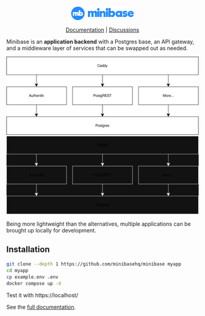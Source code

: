 <p align="center">
  <img alt="Minibase logo" src="https://github.com/minibasehq/minibase/blob/main/images/logo.png?raw=true" />
</p>

<p align="center">
  <a href="https://github.com/minibasehq/minibase/wiki">Documentation</a> |
  <a href="https://github.com/minibasehq/minibase/discussions">Discussions</a>
</p>

Minibase is an **application backend** with a Postgres base, an API gateway, and a middleware layer of services that can be swapped out as needed.

<p align="center">
  <img alt="Architecture diagram" src="https://github.com/minibasehq/minibase/blob/main/images/architecture-light.svg?raw=true#gh-light-mode-only" />
  <img alt="Architecture diagram" src="https://github.com/minibasehq/minibase/blob/main/images/architecture-dark.svg?raw=true#gh-dark-mode-only" />
</p>

Being more lightweight than the alternatives, multiple applications can be
brought up locally for development.

## Installation

```sh
git clone --depth 1 https://github.com/minibasehq/minibase myapp
cd myapp
cp example.env .env
docker compose up -d
```

Test it with https://localhost/

See the [full documentation](https://github.com/explodinglabs/minibase/wiki).
